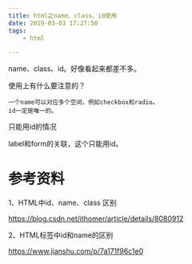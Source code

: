 ```yaml
---
title: html之name、class、id使用
date: 2019-03-03 17:27:50
tags:
	- html

---
```




name、class、id。好像看起来都差不多。

使用上有什么要注意的？



```
一个name可以对应多个空间，例如checkbox和radio。
id一定是唯一的。

```



只能用id的情况

label和form的关联，这个只能用id。



# 参考资料

1、HTML中id、name、class 区别

https://blog.csdn.net/ithomer/article/details/8080912

2、HTML标签中id和name的区别

https://www.jianshu.com/p/7a171f96c1e0